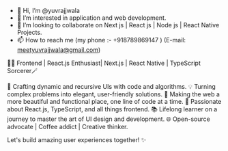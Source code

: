 - 👋 Hi, I’m @yuvrajjwala
- 👀 I’m interested in application and web development.
- 💞️ I’m looking to collaborate on Next js | React js | Node js | React Native Projects.
- 📫 How to reach me (my phone :- +918789869147 ) (E-mail: meetyuvrajjwala@gmail.com)

👨‍💻 Frontend | React.js Enthusiast| Next.js | React Native | TypeScript Sorcerer🪄

🚀 Crafting dynamic and recursive UIs with code and algorithms.
💡 Turning complex problems into elegant, user-friendly solutions.
🌟 Making the web a more beautiful and functional place, one line of code at a time.
🔮 Passionate about React.js, TypeScript, and all things frontend.
📚 Lifelong learner on a journey to master the art of UI design and development.
🌐 Open-source advocate | Coffee addict | Creative thinker.

Let's build amazing user experiences together! ✨
<!---
yuvrajjwala/yuvrajjwala is a ✨ special ✨ repository because its `README.md` (this file) appears on your GitHub profile.
You can click the Preview link to take a look at your changes.
--->
